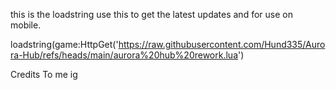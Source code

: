 this is the loadstring use this to get the latest updates and for use on mobile.

loadstring(game:HttpGet('https://raw.githubusercontent.com/Hund335/Aurora-Hub/refs/heads/main/aurora%20hub%20rework.lua')

Credits To me ig 
